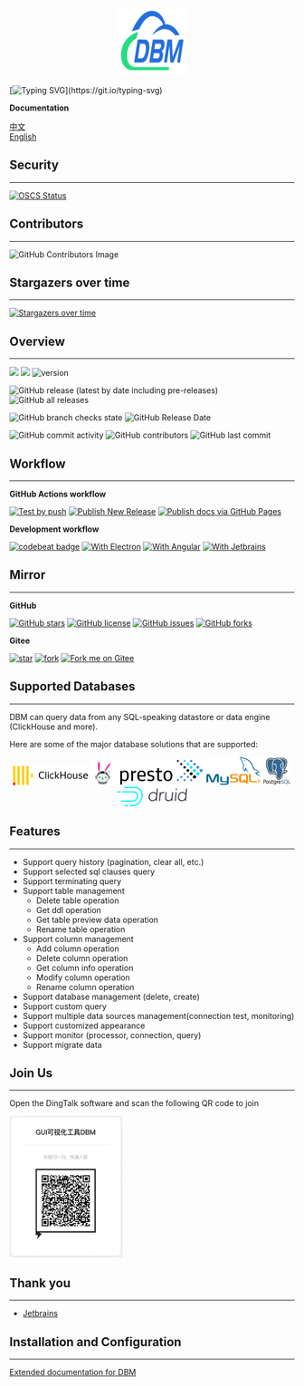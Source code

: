 <br />
<p align="center">
    <a href="https://github.com/EdurtIO/incubator-dbm">
      <img src="src/shared/assets/icons/favicon.png" alt="Logo" width="120px" height="120px">
    </a>
</p>

[![Typing SVG](https://readme-typing-svg.herokuapp.com?size=25&width=750&lines=DBM+is+a+open+source+database+management+system.)](https://git.io/typing-svg)

**Documentation**

[中文](http://dbm-zh.edurt.io/) <br />
[English](https://dbm.edurt.io/)

## Security

---

[![OSCS Status](https://www.oscs1024.com/platform/badge/qianmoQ/dbm.git.svg?size=small)](https://www.murphysec.com/dr/jv6PXUWIeGXUsjTRup)

## Contributors

---

![GitHub Contributors Image](https://contrib.rocks/image?repo=EdurtIO/dbm)

## Stargazers over time

---

[![Stargazers over time](https://starchart.cc/EdurtIO/dbm.svg)](https://starchart.cc/EdurtIO/dbm)

## Overview

---

![](https://visitor-badge.glitch.me/badge?page_id=dbm)
[![](https://tokei.rs/b1/github/EdurtIO/dbm)](https://github.com/EdurtIO/dbm)
![version](https://img.shields.io/github/v/release/EdurtIO/dbm.svg)

![GitHub release (latest by date including pre-releases)](https://img.shields.io/github/downloads-pre/EdurtIO/dbm/latest/total?style=flat-square)
![GitHub all releases](https://img.shields.io/github/downloads/EdurtIO/dbm/total?style=flat-square)

![GitHub branch checks state](https://img.shields.io/github/checks-status/EdurtIO/dbm/master?style=flat-square)
![GitHub Release Date](https://img.shields.io/github/release-date/EdurtIO/dbm?style=flat-square)

![GitHub commit activity](https://img.shields.io/github/commit-activity/y/EdurtIO/dbm?style=flat-square)
![GitHub contributors](https://img.shields.io/github/contributors-anon/EdurtIO/dbm?style=flat-square)
![GitHub last commit](https://img.shields.io/github/last-commit/EdurtIO/dbm?style=flat-square)

## Workflow

---

**GitHub Actions workflow**

[![Test by push](https://github.com/EdurtIO/dbm/actions/workflows/push-compile-test.yml/badge.svg)](https://github.com/EdurtIO/dbm/actions/workflows/push-compile-test.yml)
[![Publish New Release](https://github.com/EdurtIO/dbm/actions/workflows/publish-release.yml/badge.svg)](https://github.com/EdurtIO/dbm/actions/workflows/upload-to-release.yml)
[![Publish docs via GitHub Pages](https://github.com/EdurtIO/dbm/actions/workflows/publish-docs.yml/badge.svg)](https://github.com/EdurtIO/dbm/actions/workflows/publish-docs.yml)

**Development workflow**

[![codebeat badge](https://codebeat.co/badges/a291d700-2d4b-435f-aa70-468bd1800d19)](https://codebeat.co/projects/github-com-edurtio-incubator-dbm-master)
[![With Electron](https://img.shields.io/badge/with-electron-blue.svg)](https://electronjs.org/) 
[![With Angular](https://img.shields.io/badge/with-angular-blue.svg)](https://angular.io/)
[![With Jetbrains](https://img.shields.io/badge/with-Jetbrains-blue.svg)](https://www.jetbrains.com/)

## Mirror

---

**GitHub**

[![GitHub stars](https://img.shields.io/github/stars/EdurtIO/incubator-dbm?style=for-the-badge)](https://github.com/EdurtIO/incubator-dbm/stargazers)
[![GitHub license](https://img.shields.io/github/license/EdurtIO/incubator-dbm?style=for-the-badge)](https://github.com/EdurtIO/incubator-dbm/blob/master/LICENSE)
[![GitHub issues](https://img.shields.io/github/issues/EdurtIO/incubator-dbm?style=for-the-badge)](https://github.com/EdurtIO/incubator-dbm/issues)
[![GitHub forks](https://img.shields.io/github/forks/EdurtIO/incubator-dbm?style=for-the-badge)](https://github.com/EdurtIO/incubator-dbm/network)

**Gitee**

[![star](https://gitee.com/EdurtIO/dbm/badge/star.svg?theme=dark)](https://gitee.com/EdurtIO/dbm/stargazers)
[![fork](https://gitee.com/EdurtIO/dbm/badge/fork.svg?theme=white)](https://gitee.com/EdurtIO/dbm/members)
[![Fork me on Gitee](https://gitee.com/EdurtIO/dbm/widgets/widget_3.svg)](https://gitee.com/EdurtIO/dbm)

## Supported Databases

---

DBM can query data from any SQL-speaking datastore or data engine (ClickHouse and more).

Here are some of the major database solutions that are supported:

<p align="center">
  <img src="./src/shared/assets/integrate/clickhouse.png" alt="ClickHouse" class="a" width="133" height="34" />
  <img src="./src/shared/assets/integrate/trino.png" alt="Trino" class="a" width="46" height="46"/>
  <img src="./src/shared/assets/integrate/presto.png" alt="Presto" class="a" width="152" height="46"/>
  <img src="./src/shared/assets/integrate/mysql.png" alt="MySQL" class="a" width="auto" height="50"/>
  <img src="./src/shared/assets/integrate/postgresql.png" alt="PostgreSQL" class="a" width="auto" height="50"/>
  <img src="./src/shared/assets/integrate/druid.png" alt="Druid" class="a" width="auto" height="34"/>
</p>

## Features

---

- Support query history (pagination, clear all, etc.)
- Support selected sql clauses query
- Support terminating query
- Support table management
  - Delete table operation
  - Get ddl operation
  - Get table preview data operation
  - Rename table operation
- Support column management
  - Add column operation
  - Delete column operation
  - Get column info operation
  - Modify column operation
  - Rename column operation
- Support database management (delete, create)
- Support custom query
- Support multiple data sources management(connection test, monitoring)
- Support customized appearance
- Support monitor (processor, connection, query)
- Support migrate data

## Join Us

---

Open the DingTalk software and scan the following QR code to join

<img src="src/shared/common/dingtalk.jpg" width="200px" height="250px"></img>

## Thank you

---

- [Jetbrains](https://www.jetbrains.com/)

## Installation and Configuration

---

[Extended documentation for DBM](http://dbm-zh.edurt.io/reference/get_started/install.html)
